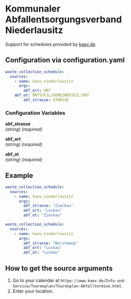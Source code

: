 # Kommunaler Abfallentsorgungsverband Niederlausitz

Support for schedules provided by [kaev.de](https://www.kaev.de/).

## Configuration via configuration.yaml

```yaml
waste_collection_schedule:
  sources:
    - name: kaev_niederlausitz
      args:
        abf_ort: ORT
	abf_ot: ORTSTEIL/GEMEINDETEIL/ORT
        abf_strasse: STRASSE
```

### Configuration Variables

**abf_strasse**<br>
*(string) (required)*

**abf_ort**<br>
*(string) (required)*

**abf_ot**<br>
*(string) (required)*

## Example

```yaml
waste_collection_schedule:
  sources:
    - name: kaev_niederlausitz
      args:
        abf_strasse: "Zieckau"
        abf_ort: "Luckau"
		abf_ot: "Zieckau"
```

```yaml
waste_collection_schedule:
  sources:
    - name: kaev_niederlausitz
      args:
        abf_strasse: "Bersteweg"
        abf_ort: "Luckau"
		abf_ot: "Luckau"
```


## How to get the source arguments


1. Go to your calendar at `https://www.kaev.de/Info-und-Service/Tourenplan/Tourenplan-Abfalltermine.html`.
2. Enter your location.
